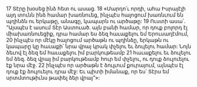 17 Տէրը խօսեց ինձ հետ ու ասաց. 18 «Մարդո՛ւ որդի, ահա Իսրայէլի այդ տունն ինձ համար խառնուեց, ինչպէս հալոցում խառնւում են պղինձն ու երկաթը, անագը, կապարն ու արծաթը: 19 Ուստի ասա՛. “Այսպէս է ասում Տէր Աստուած. այն բանի համար, որ դուք բոլորդ էլ միախառնուեցիք, դրա համար ես ձեզ հաւաքելու եմ Երուսաղէմում, 20 ինչպէս որ մէկը հալոցում արծաթն ու պղինձը, երկաթն ու կապարը կը հաւաքի՝ նրա վրայ կրակ փչելու եւ ձուլելու համար: Նոյն ձեւով էլ ձեզ եմ հաւաքելու իմ բարկութեամբ 21 հաւաքելու եւ ձուլելու եմ ձեզ. ձեզ վրայ իմ բարկութեամբ հուր եմ փչելու, ու դուք ձուլուելու էք նրա մէջ. 22 ինչպէս որ արծաթն է ձուլւում քուրայում, այնպէս էլ դուք էք ձուլուելու դրա մէջ: Եւ պիտի իմանաք, որ ես՝ Տէրս եմ սրտմտութիւնս թափել ձեր վրայ”»:
